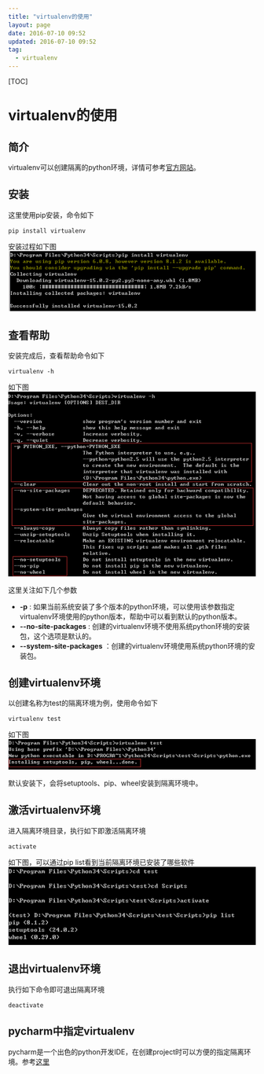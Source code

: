 ```yaml
---
title: "virtualenv的使用"
layout: page
date: 2016-07-10 09:52
updated: 2016-07-10 09:52
tag: 
  - virtualenv
---
```


[TOC]

# virtualenv的使用 #

## 简介 ##
virtualenv可以创建隔离的python环境，详情可参考[官方网站](https://virtualenv.pypa.io/en/latest/index.html)。

## 安装 ##
这里使用pip安装，命令如下
```
pip install virtualenv
```
安装过程如下图
![83d27173-3d84-4ec3-9513-ea16b41dd365](https://raw.githubusercontent.com/wadou/wiki_pictures/master/83d27173-3d84-4ec3-9513-ea16b41dd365.png)

## 查看帮助 ##
安装完成后，查看帮助命令如下
```
virtualenv -h
```
如下图
![76536961-a9dc-467c-96d2-3bd0a525385c](https://raw.githubusercontent.com/wadou/wiki_pictures/master/76536961-a9dc-467c-96d2-3bd0a525385c.png)

这里关注如下几个参数
*  **-p** : 如果当前系统安装了多个版本的python环境，可以使用该参数指定virtualenv环境使用的python版本，帮助中可以看到默认的python版本。
*  **--no-site-packages** : 创建的virtualenv环境不使用系统python环境的安装包，这个选项是默认的。
*  **--system-site-packages** ：创建的virtualenv环境使用系统python环境的安装包。




## 创建virtualenv环境 ##
以创建名称为test的隔离环境为例，使用命令如下
```
virtualenv test
```
如下图
![b00d2eda-cdfa-4e14-a3c8-7749bdddff49](https://raw.githubusercontent.com/wadou/wiki_pictures/master/b00d2eda-cdfa-4e14-a3c8-7749bdddff49.jpg)

默认安装下，会将setuptools、pip、wheel安装到隔离环境中。

## 激活virtualenv环境 ##
进入隔离环境目录，执行如下即激活隔离环境
```
activate
```
如下图，可以通过pip list看到当前隔离环境已安装了哪些软件
![48be61cc-a1ca-4f9e-a13f-262d253d6bf5](https://raw.githubusercontent.com/wadou/wiki_pictures/master/48be61cc-a1ca-4f9e-a13f-262d253d6bf5.jpg)

## 退出virtualenv环境 ##
执行如下命令即可退出隔离环境
```
deactivate
```

## pycharm中指定virtualenv ##
pycharm是一个出色的python开发IDE，在创建project时可以方便的指定隔离环境。参考[这里](https://wadou.github.io/wiki/Tool/pycharm.html#projectvirtualenv)